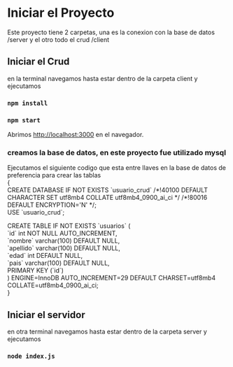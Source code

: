 # Iniciar el Proyecto

Este proyecto tiene 2 carpetas, una es la conexion con la base de datos /server y el otro todo el crud /client

## Iniciar el Crud
en la terminal navegamos hasta estar dentro de la carpeta client y ejecutamos
### `npm install`
### `npm start`
Abrimos [http://localhost:3000](http://localhost:3000) en el navegador.

### creamos la base de datos, en este proyecto fue utilizado mysql<br>
Ejecutamos el siguiente codigo que esta entre llaves en la base de datos de preferencia para crear las tablas<br>
{<br>
CREATE DATABASE IF NOT EXISTS \`usuario_crud\` /*!40100 DEFAULT CHARACTER SET utf8mb4 COLLATE utf8mb4_0900_ai_ci \*/ /\*!80016 DEFAULT ENCRYPTION='N' */;<br>
USE \`usuario_crud\`;

CREATE TABLE IF NOT EXISTS \`usuarios\` ( <br>
  \`id\` int NOT NULL AUTO_INCREMENT,<br>
  \`nombre\` varchar(100) DEFAULT NULL,<br>
  \`apellido\` varchar(100) DEFAULT NULL,<br>
  \`edad\` int DEFAULT NULL,<br>
  \`pais\` varchar(100) DEFAULT NULL,<br>
  PRIMARY KEY (\`id\`)<br>
) ENGINE=InnoDB AUTO_INCREMENT=29 DEFAULT CHARSET=utf8mb4 COLLATE=utf8mb4_0900_ai_ci;<br>
}

## Iniciar el servidor
en otra terminal navegamos hasta estar dentro de la carpeta server y ejecutamos
### `node index.js`

